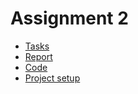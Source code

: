 # Assignment 2

* [Tasks](https://drive.google.com/file/d/1Gzcc55XG3NlsllAa0jTalSnjWNLSCGu4/view?usp=sharing)
* [Report](https://www.mathcha.io/editor/joqkPIyVUKLHNLCLy9ynptVqdxoycw1PnJMi1MOL5k)
* [Code](./)
* [Project setup](../README.md#project-setup)
